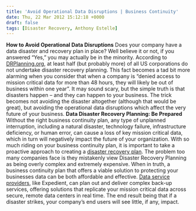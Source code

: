 ```yaml
---
title: 'Avoid Operational Data Disruptions | Business Continuity'
date: Thu, 22 Mar 2012 15:12:18 +0000
draft: false
tags: [Disaster Recovery, Anthony Estelle]
---
```


**How to Avoid Operational Data Disruptions** Does your company have a data disaster and recovery plan in place? Well believe it or not, if you answered “Yes,” you may actually be in the minority. According to [DRPlanning.org](http://www.drplanning.org/portal/index.php?option=com_content&view=article&id=16%3Aabout-dr-planningorg&Itemid=40&limitstart=1 "DR Planning"), at least half (but probably more) of all US corporations do not undertake disaster recovery planning. This fact becomes a tad bit more alarming when you consider that when a company is “denied access to mission critical data for more than 48 hours, they will likely be out of business within one year”. It may sound scary, but the simple truth is that disasters happen – and they can happen to your business. The trick becomes not avoiding the disaster altogether (although that would be great), but avoiding the operational data disruptions which affect the very future of your business. **Data Disaster Recovery Planning: Be Prepared** Without the right business continuity plan, any type of unplanned interruption, including a natural disaster, technology failure, infrastructure deficiency, or human error, can cause a loss of key mission critical data, which in turn will negatively impact the future of your organization. With so much riding on your business continuity plan, it is important to take a proactive approach to creating a [disaster recovery plan](https://www.expedient.com/managed-services/disaster-recovery/ "disaster recovery plan"). The problem too many companies face is they mistakenly view Disaster Recovery Planning as being overly complex and extremely expensive. When in truth, a business continuity plan that offers a viable solution to protecting your businesses data can be both affordable and effective. [Data service providers](https://www.expedient.com/expedient/locations/ "data service providers"), like Expedient, can plan out and deliver complex back-up services, offering solutions that replicate your mission critical data across secure, remote data centers in real time. The end result being that if a disaster strikes, your company’s end users will see little, if any, impact.